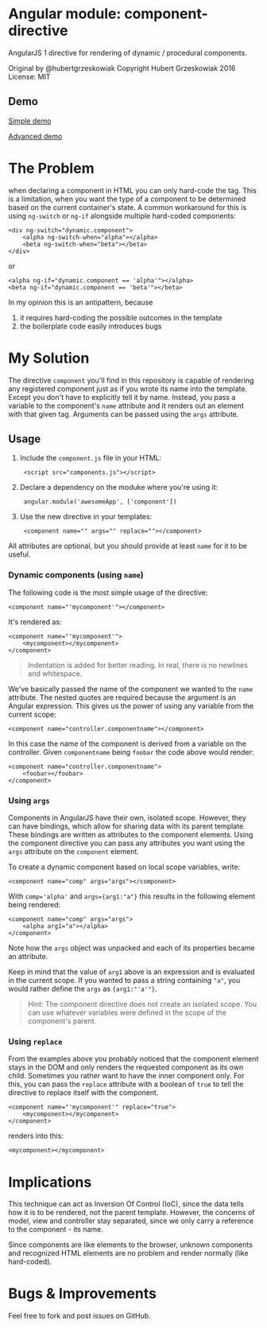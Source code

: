 # Angular module: component-directive
AngularJS 1 directive for rendering of dynamic / procedural components.

Original by @hubertgrzeskowiak
Copyright Hubert Grzeskowiak 2016
License: MIT

## Demo
[Simple demo](http://plnkr.co/edit/5hGgsgzeFxmwAboeo3E9?p=preview)

[Advanced demo](http://plnkr.co/edit/uDxIUulQPx4C3s11b5cG?p=preview)

# The Problem
when declaring a component in HTML you can only hard-code the tag. This is a limitation, when you want the type of a component to be determined based on the current container's state. A common workaround for this is using `ng-switch` or `ng-if` alongside multiple hard-coded components:

    <div ng-switch="dynamic.component">
        <alpha ng-switch-when="alpha"></alpha>
        <beta ng-switch-when="beta"></beta>
    </div>

or

    <alpha ng-if="dynamic.component == 'alpha'"></alpha>
    <beta ng-if="dynamic.component == 'beta'"></beta>

In my opinion this is an antipattern, because

1. it requires hard-coding the possible outcomes in the template
2. the boilerplate code easily introduces bugs

# My Solution
The directive `component` you'll find in this repository is capable of rendering any registered component just as if you wrote its name into the template. Except you don't have to explicitly tell it by name. Instead, you pass a variable to the component's `name` attribute and it renders out an element with that given tag. Arguments can be passed using the `args` attribute.

## Usage
1. Include the `component.js` file in your HTML:
 
        <script src="components.js"></script>

2. Declare a dependency on the moduke where you're using it:

        angular.module('awesomeApp', ['component'])

3. Use the new directive in your templates:

        <component name="" args="" replace=""></component>

All attributes are optional, but you should provide at least `name` for it to be useful. 

### Dynamic components (using `name`)
The following code is the most simple usage of the directive:

    <component name="'mycomponent'"></component>
    
It's rendered as:

    <component name="'mycomponent'">
        <mycomponent></mycomponent>
    </component>
    
> Indentation is added for better reading. In real, there is no newlines and whitespace.
    
We've basically passed the name of the component we wanted to the `name` attribute. The nested quotes are required because the argument is an Angular expression. This gives us the power of using any variable from the current scope:
 
    <component name="controller.componentname"></component>

In this case the name of the component is derived from a variable on the controller. Given `componentname` being `foobar` the code above would render:

    <component name="controller.componentname">
        <foobar></foobar>
    </component>

### Using `args`
Components in AngularJS have their own, isolated scope. However, they can have bindings, which allow for sharing data with its parent template. These bindings are written as attributes to the component elements. Using the component directive you can pass any attributes you want using the `args` attribute on the `component` element.

To create a dynamic component based on local scope variables, write: 

    <component name="comp" args="args"></component>
    
With `comp='alpha'` and `args={arg1:"a"}` this results in the following element being rendered:
 
    <component name="comp" args="args">
        <alpha arg1="a"></alpha>
    </component>

Note how the `args` object was unpacked and each of its properties became an attribute.
 
Keep in mind that the value of `arg1` above is an expression and is evaluated in the current scope. If you wanted to pass a string containing `"a"`, you would rather define the `args` as `{arg1:"'a'"}`.

> Hint: The component directive does not create an isolated scope. You can use whatever variables were defined in the scope of the component's parent.

### Using `replace`
From the examples above you probably noticed that the component element stays in the DOM and only renders the requested component as its own child. Sometimes you rather want to have the inner component only. For this, you can pass the `replace` attribute with a boolean of `true` to tell the directive to replace itself with the component.

    <component name="'mycomponent'" replace="true">
        <mycomponent></mycomponent>
    </component>

renders into this:

    <mycomponent></mycomponent>

# Implications
This technique can act as Inversion Of Control (IoC), since the data tells how it is to be rendered, not the parent template. However, the concerns of model, view and controller stay separated, since we only carry a reference to the component - its name.

Since components are like elements to the browser, unknown components and recognized HTML elements are no problem and render normally (like hard-coded).

# Bugs & Improvements
Feel free to fork and post issues on GitHub.
